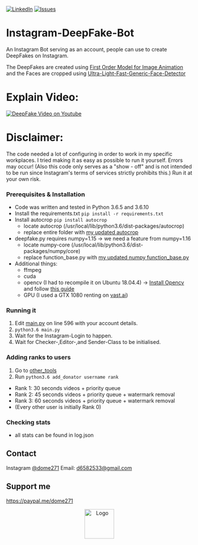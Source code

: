 [![LinkedIn][linkedin-shield]][linkedin-url]
[![Issues][issues-shield]][issues-url]
# Instagram-DeepFake-Bot
An Instagram Bot serving as an account, people can use to create DeepFakes on Instagram.

The DeepFakes are created using [First Order Model for Image Animation](https://github.com/AliaksandrSiarohin/first-order-model) and the Faces are cropped using [Ultra-Light-Fast-Generic-Face-Detector](https://github.com/Linzaer/Ultra-Light-Fast-Generic-Face-Detector-1MB)

# Explain Video:
[![DeepFake Video on Youtube](https://i.imgur.com/JvnD4XC.png)](https://www.youtube.com/watch?v=qKWYGH8iSng)

# Disclaimer:
The code needed a lot of configuring in order to work in my specific workplaces. 
I tried making it as easy as possible to run it yourself. Errors may occur!
(Also this code only serves as a "show - off" and is not intended to be run since Instagram's terms of services strictly prohibits this.)
Run it at your own risk.


### Prerequisites & Installation

* Code was written and tested in Python 3.6.5 and 3.6.10
* Install the requirements.txt
```pip install -r requirements.txt```
* Install autocrop
```pip install autocrop```
  * locate autocrop (/usr/local/lib/python3.6/dist-packages/autocrop)
  * replace entire folder with [my updated autocrop](https://github.com/dome272/Instagram-DeepFake-Bot/tree/master/face_detection/autocrop)
* deepfake.py requires numpy=1.15 -> we need a feature from numpy=1.16
  * locate numpy-core (/usr/local/lib/python3.6/dist-packages/numpy/core)
  * replace function_base.py with [my updated numpy function_base.py](https://github.com/dome272/Instagram-DeepFake-Bot/blob/master/files/function_base.py)
* Additional things:
  * ffmpeg
  * cuda
  * opencv (I had to recompile it on Ubuntu 18.04.4) -> [Install Opencv](https://docs.opencv.org/master/d7/d9f/tutorial_linux_install.html) and follow [this guide](https://github.com/opencv/opencv/issues/8471#issuecomment-321199220)
  * GPU (I used a GTX 1080 renting on [vast.ai](https://vast.ai/console/create/))
  

### Running it

1. Edit [main.py](https://github.com/dome272/Instagram-DeepFake-Bot/blob/master/main.py) on line 596 with your account details.
2. ```python3.6 main.py```
3. Wait for the Instagram-Login to happen.
4. Wait for Checker-,Editor-,and Sender-Class to be initialised.


### Adding ranks to users
1. Go to [other_tools](https://github.com/dome272/Instagram-DeepFake-Bot/tree/master/other_tools)
2. Run ```python3.6 add_donator username rank```
  * Rank 1: 30 seconds videos + priority queue
  * Rank 2: 45 seconds videos + priority queue + watermark removal
  * Rank 3: 60 seconds videos + priority queue + watermark removal
  * (Every other user is initially Rank 0)

### Checking stats
* all stats can be found in log.json

<!-- CONTACT -->
## Contact
Instagram [@dome271](https://instagram.com/dome271) 
Email: d6582533@gmail.com

## Support me
https://paypal.me/dome271

<p align="center">
  <a href="https://github.com/dome272/Instagram-DeepFake-Bot">
    <img src="files/logo.png" alt="Logo" width="80" height="80">
  </a>
</p>


<!-- MARKDOWN LINKS & IMAGES -->
[issues-shield]: https://img.shields.io/github/issues/othneildrew/Best-README-Template.svg?style=flat-square
[issues-url]: https://github.com/othneildrew/Best-README-Template/issues
[linkedin-shield]: https://img.shields.io/badge/-LinkedIn-black.svg?style=flat-square&logo=linkedin&colorB=555
[linkedin-url]: https://www.linkedin.com/in/dominic-rampas-7bb2ba1b8/
